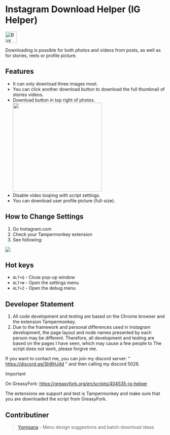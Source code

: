 # Instagram Download Helper (IG Helper)
<a href='https://ko-fi.com/F1F1J6VZH' target='_blank'><img height='36' style='border:0px;height:36px;' src='https://storage.ko-fi.com/cdn/kofi3.png?v=3' border='0' alt='Buy Me a Coffee at ko-fi.com' /></a>

Downloading is possible for both photos and videos from posts, as well as for stories, reels or profile picture.
## Features
- It can only download three images most.
- You can click another download button to download the full thumbnail of stories videos.
- Download button in top right of photos.<br><img src="https://i.imgur.com/hx1mPxA.png" width="280" />
- Disable video looping with script settings.
- You can download user profile picture (full-size).

## How to Change Settings
1. Go Instagram.com
2. Check your Tampermonkey extension
3. See following:
<img src="https://cdn.discordapp.com/attachments/631735793961926656/1172091063603826748/ITNR.gif" />

## Hot keys
- `ALT+Q` - Close pop-up window
- `ALT+W` - Open the settings menu
- `ALT+Z` - Open the debug menu

## Developer Statement
1. All code development and testing are based on the Chrome browser and the extension Tampermonkey.
2. Due to the framework and personal differences used in Instagram development, the page layout and node names presented by each person may be different. Therefore, all development and testing are based on the pages I have seen, which may cause a few people to The script does not work, please forgive me.

If you want to contact me, you can join my discord server: " https://discord.gg/Sh8HJ4d " and then calling my discord 5026.

> [!IMPORTANT]
> On GreasyFork: https://greasyfork.org/en/scripts/404535-ig-helper
> 
> The extensions we support and test is Tampermonkey and make sure that you are downloaded the script from GreasyFork.

## Contributiner
> [Yomisana](https://github.com/yomisana) - 
> Menu design suggestions and batch-download ideas

